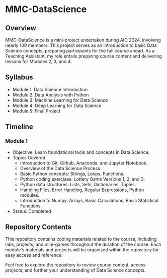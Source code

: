 # MMC-DataScience
## Overview
MMC-DataScience is a mini-project undertaken during AIO 2024, involving nearly 100 members. This project serves as an introduction to basic Data Science concepts, preparing participants for the full course ahead. As a Teaching Assistant, my role entails preparing course content and delivering lessons for Modules 2, 3, and 4.

## Syllabus
- Module 1: Data Science Introduction
- Module 2: Data Analysis with Python
- Module 3: Machine Learning for Data Science
- Module 4: Deep Learning for Data Science
- Module 5: Final Project

## Timeline
### Module 1
- Objective: Learn foundational tools and concepts in Data Science.
- Topics Covered:
    - Introduction to Git, Github, Anaconda, and Jupyter Notebook.
    - Overview of the Data Science Process.
    - Basic Python concepts: Strings, Loops, Functions.
    - Python coding exercises: Lottery Game Versions 1, 2, and 3.
    - Python data structures: Lists, Sets, Dictionaries, Tuples.
    - Handling Files, Error Handling, Regular Expressions, Python modules.
    - Introduction to Numpy: Arrays, Basic Calculations, Basic Statistical Functions.
- Status: Completed

## Repository Contents

This repository contains coding materials related to the course, including labs, projects, and mini-games throughout the duration of the course. Each module's materials and projects will be organized within the repository for easy access and reference.

Feel free to explore the repository to review course content, access projects, and further your understanding of Data Science concepts.